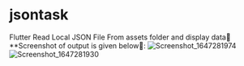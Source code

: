 # jsontask

Flutter Read Local JSON File From assets folder and display data💙
**Screenshot of output is given below🚀:
![Screenshot_1647281974](https://user-images.githubusercontent.com/70325196/158236722-614ff278-9f88-4ba7-8398-2d033bc89933.png)
![Screenshot_1647281930](https://user-images.githubusercontent.com/70325196/158236750-c2d0c9c4-8334-4d85-ba72-5e1bf7b5e486.png)



